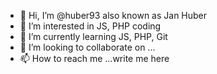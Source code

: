 - 👋 Hi, I’m @huber93 also known as Jan Huber
- 👀 I’m interested in JS, PHP coding
- 🌱 I’m currently learning JS, PHP, Git
- 💞️ I’m looking to collaborate on ...
- 📫 How to reach me ...write me here

<!---
huber93/huber93 is a ✨ special ✨ repository because its `README.md` (this file) appears on your GitHub profile.
You can click the Preview link to take a look at your changes.
--->
